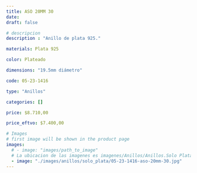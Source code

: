 ```yaml
---
title: ASO 20MM 30
date: 
draft: false

# descripcion
description : "Anillo de plata 925."

materials: Plata 925

color: Plateado

dimensions: "19.5mm diámetro"

code: 05-23-1416

type: "Anillos"

categories: []

price: $8.710,00

price_eftvo: $7.400,00

# Images
# first image will be shown in the product page
images:
  # - image: "images/path_to_image"
  # La ubicacion de las imagenes es imagenes/Anillos/Anillos.Solo Plata/05-23-1416-aso-20mm-30
  - image: "./images/anillos/solo_plata/05-23-1416-aso-20mm-30.jpg"
---
```

